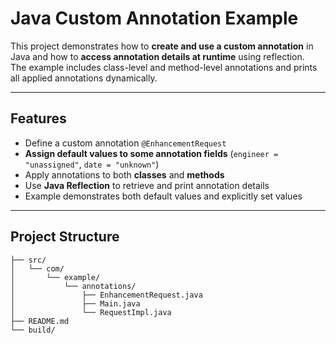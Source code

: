 # Java Custom Annotation Example

This project demonstrates how to **create and use a custom annotation** in Java and how to **access annotation details at runtime** using reflection.  
The example includes class-level and method-level annotations and prints all applied annotations dynamically.

---

## **Features**

- Define a custom annotation `@EnhancementRequest`
- **Assign default values to some annotation fields** (`engineer = "unassigned"`, `date = "unknown"`)
- Apply annotations to both **classes** and **methods**
- Use **Java Reflection** to retrieve and print annotation details
- Example demonstrates both default values and explicitly set values

---

## **Project Structure**

```text
├── src/
│   └── com/
│       └── example/
│           └── annotations/
│               ├── EnhancementRequest.java
│               ├── Main.java
│               └── RequestImpl.java
├── README.md
└── build/
